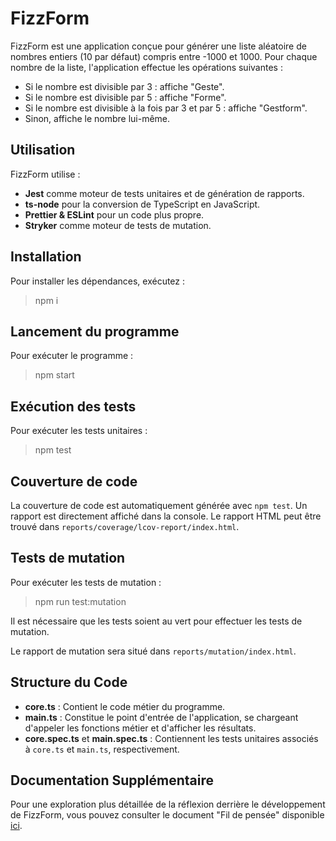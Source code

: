 # FizzForm

FizzForm est une application conçue pour générer une liste aléatoire de nombres entiers (10 par défaut) compris entre -1000 et 1000. Pour chaque nombre de la liste, l'application effectue les opérations suivantes :

- Si le nombre est divisible par 3 : affiche "Geste".
- Si le nombre est divisible par 5 : affiche "Forme".
- Si le nombre est divisible à la fois par 3 et par 5 : affiche "Gestform".
- Sinon, affiche le nombre lui-même.

## Utilisation

FizzForm utilise :

- **Jest** comme moteur de tests unitaires et de génération de rapports.
- **ts-node** pour la conversion de TypeScript en JavaScript.
- **Prettier & ESLint** pour un code plus propre.
- **Stryker** comme moteur de tests de mutation.

## Installation

Pour installer les dépendances, exécutez :


> npm i


## Lancement du programme

Pour exécuter le programme :


> npm start

## Exécution des tests

Pour exécuter les tests unitaires :


> npm test

## Couverture de code

La couverture de code est automatiquement générée avec `npm test`. Un rapport est directement affiché dans la console. Le rapport HTML peut être trouvé dans `reports/coverage/lcov-report/index.html`.

## Tests de mutation

Pour exécuter les tests de mutation :


> npm run test:mutation


Il est nécessaire que les tests soient au vert pour effectuer les tests de mutation.

Le rapport de mutation sera situé dans `reports/mutation/index.html`.

## Structure du Code

- **core.ts** : Contient le code métier du programme.
- **main.ts** : Constitue le point d'entrée de l'application, se chargeant d'appeler les fonctions métier et d'afficher les résultats.
- **core.spec.ts** et **main.spec.ts** : Contiennent les tests unitaires associés à `core.ts` et `main.ts`, respectivement.

## Documentation Supplémentaire

Pour une exploration plus détaillée de la réflexion derrière le développement de FizzForm, vous pouvez consulter le document "Fil de pensée" disponible [ici](https://github.com/rudwheel/FizzForm/tree/main/doc).
